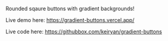 Rounded sqaure buttons with gradient backgrounds!

Live demo here: https://gradient-buttons.vercel.app/

Live code here: https://githubbox.com/keiryan/gradient-buttons

